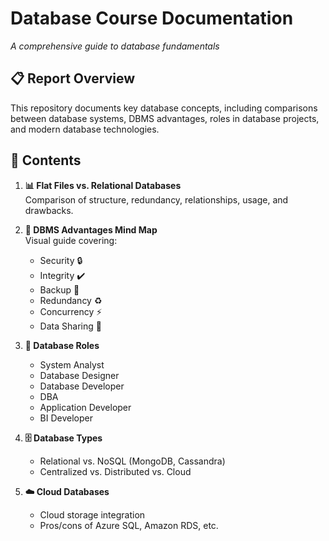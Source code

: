 # Database Course Documentation 
*A comprehensive guide to database fundamentals*

## 📋 Report Overview
This repository documents key database concepts, including comparisons between database systems, DBMS advantages, roles in database projects, and modern database technologies.

## 📂 Contents
1. **📊 Flat Files vs. Relational Databases**  
   Comparison of structure, redundancy, relationships, usage, and drawbacks.

2. **🧠 DBMS Advantages Mind Map**  
   Visual guide covering:  
   - Security 🔒  
   - Integrity ✔️  
   - Backup 💾  
   - Redundancy ♻️  
   - Concurrency ⚡  
   - Data Sharing 🤝  

3. **👥 Database Roles**  
   - System Analyst  
   - Database Designer  
   - Database Developer  
   - DBA  
   - Application Developer  
   - BI Developer  

4. **🗄️ Database Types**  
   - Relational vs. NoSQL (MongoDB, Cassandra)  
   - Centralized vs. Distributed vs. Cloud  

5. **☁️ Cloud Databases**  
   - Cloud storage integration  
   - Pros/cons of Azure SQL, Amazon RDS, etc.
